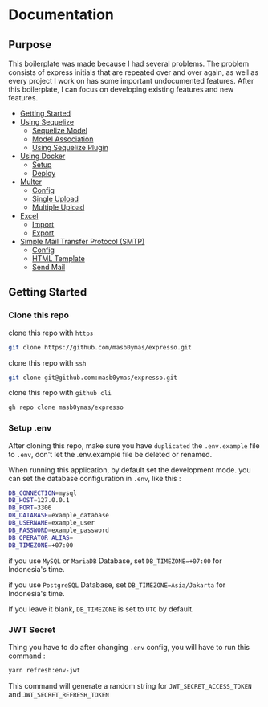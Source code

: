 # Documentation

## Purpose

This boilerplate was made because I had several problems. The problem consists of express initials that are repeated over and over again, as well as every project I work on has some important undocumented features. After this boilerplate, I can focus on developing existing features and new features.

- [Getting Started](https://github.com/masb0ymas/expresso/blob/master/docs/repo/intro.md#getting-started)
- [Using Sequelize](https://github.com/masb0ymas/expresso/blob/master/docs/repo/sequelize.md)
  - [Sequelize Model](https://github.com/masb0ymas/expresso/blob/master/docs/repo/sequelize.md#sequelize-model)
  - [Model Association](https://github.com/masb0ymas/expresso/blob/master/docs/repo/sequelize.md#model-association)
  - [Using Sequelize Plugin](https://github.com/masb0ymas/expresso/blob/master/docs/repo/sequelize.md#using-sequelize-plugin)
- [Using Docker](https://github.com/masb0ymas/expresso/blob/master/docs/repo/docker.md)
  - [Setup](https://github.com/masb0ymas/expresso/blob/master/docs/repo/docker.md#setup)
  - [Deploy](https://github.com/masb0ymas/expresso/blob/master/docs/repo/docker.md#deploy)
- [Multer](https://github.com/masb0ymas/expresso/blob/master/docs/repo/multer.md)
  - [Config](https://github.com/masb0ymas/expresso/blob/master/docs/repo/multer.md#config)
  - [Single Upload](https://github.com/masb0ymas/expresso/blob/master/docs/repo/multer.md#single-upload)
  - [Multiple Upload](https://github.com/masb0ymas/expresso/blob/master/docs/repo/multer.md#multiple-upload)
- [Excel](https://github.com/masb0ymas/expresso/blob/master/docs/repo/excel.md)
  - [Import](https://github.com/masb0ymas/expresso/blob/master/docs/repo/excel.md#import-excel)
  - [Export](https://github.com/masb0ymas/expresso/blob/master/docs/repo/excel.md#export-excel)
- [Simple Mail Transfer Protocol (SMTP)](https://github.com/masb0ymas/expresso/blob/master/docs/repo/smtp.md)
  - [Config](https://github.com/masb0ymas/expresso/blob/master/docs/repo/smtp.md#config)
  - [HTML Template](https://github.com/masb0ymas/expresso/blob/master/docs/repo/smtp.md#html-template)
  - [Send Mail](https://github.com/masb0ymas/expresso/blob/master/docs/repo/smtp.md#send-mail)

## Getting Started

### Clone this repo

clone this repo with `https`

```sh
git clone https://github.com/masb0ymas/expresso.git
```

clone this repo with `ssh`

```sh
git clone git@github.com:masb0ymas/expresso.git
```

clone this repo with `github cli`

```sh
gh repo clone masb0ymas/expresso
```

### Setup .env

After cloning this repo, make sure you have `duplicated` the `.env.example` file to `.env`, don't let the .env.example file be deleted or renamed.

When running this application, by default set the development mode. you can set the database configuration in `.env`, like this :

```sh
DB_CONNECTION=mysql
DB_HOST=127.0.0.1
DB_PORT=3306
DB_DATABASE=example_database
DB_USERNAME=example_user
DB_PASSWORD=example_password
DB_OPERATOR_ALIAS=
DB_TIMEZONE=+07:00
```

if you use `MySQL` or `MariaDB` Database, set `DB_TIMEZONE=+07:00` for Indonesia's time.

if you use `PostgreSQL` Database, set `DB_TIMEZONE=Asia/Jakarta` for Indonesia's time.

If you leave it blank, `DB_TIMEZONE` is set to `UTC` by default.

### JWT Secret

Thing you have to do after changing `.env` config, you will have to run this command :

```sh
yarn refresh:env-jwt
```

This command will generate a random string for `JWT_SECRET_ACCESS_TOKEN` and `JWT_SECRET_REFRESH_TOKEN`
